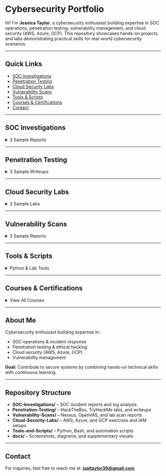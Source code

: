 #  Cybersecurity Portfolio

Hi! I'm **Jessica Taylor**, a cybersecurity enthusiast building expertise in SOC operations, penetration testing, vulnerability management, and cloud security (AWS, Azure, GCP). This repository showcases hands-on projects and labs demonstrating practical skills for real-world cybersecurity scenarios.

---

## Quick Links
- [SOC Investigations](#soc-investigations)  
- [Penetration Testing](#penetration-testing)  
- [Cloud Security Labs](#cloud-security-labs)  
- [Vulnerability Scans](#vulnerability-scans)  
- [Tools & Scripts](#tools-and-scripts)  
- [Courses & Certifications](#courses--certifications)  
- [Contact](#contact)

---

## SOC Investigations

<details>
<summary>3 Sample Reports</summary>

- [SOC-Investigation-Case01.md](SOC-Investigations/SOC-Investigation-Case01.md) – Phishing investigation and containment  
- [SOC-Investigation-Case02.md](SOC-Investigations/SOC-Investigation-Case02.md) – Malware detection and mitigation  
- [SOC-Investigation-Case03.md](SOC-Investigations/SOC-Investigation-Case03.md) – Unauthorized login attempts and response  

Each report includes **objectives, methodology, findings, and recommendations**.

</details>

---

## Penetration Testing

<details>
<summary>3 Sample Writeups</summary>

- [HTB-Machine01.md](Penetration-Testing/HTB-Machine01.md) – HackTheBox machine exploitation  
- [HTB-Machine02.md](Penetration-Testing/HTB-Machine02.md) – Privilege escalation and misconfiguration lab  
- [THM-Lab01.md](Penetration-Testing/THM-Lab01.md) – TryHackMe Intro Linux lab walkthrough  

Each writeup contains **scope, methodology, findings, PoC screenshots, and conclusions**.

</details>

---

## Cloud Security Labs

<details>
<summary>3 Sample Labs</summary>

- [AWS-IAM-Lab.md](Cloud-Security-Labs/AWS-IAM-Lab.md) – IAM users, roles, and MFA configuration  
- [Azure-Sentinel-Lab.md](Cloud-Security-Labs/Azure-Sentinel-Lab.md) – Security monitoring and alerting  
- [GCP-Firewall-Lab.md](Cloud-Security-Labs/GCP-Firewall-Lab.md) – Firewall and IAM role configurations  

Labs include **objectives, setup, findings, and lessons learned**.

</details>

---

## Vulnerability Scans

<details>
<summary>3 Sample Reports</summary>

- [Nessus-Scan01.md](Vulnerability-Scans/Nessus-Scan01.md) – VM scan with critical vulnerabilities  
- [OpenVAS-Lab01.md](Vulnerability-Scans/OpenVAS-Lab01.md) – Lab vulnerability assessment  
- [THM-Scan01.md](Vulnerability-Scans/THM-Scan01.md) – TryHackMe scan report  

Reports include **executive summary, findings, tables, and recommendations**.

</details>

---

## Tools & Scripts

<details>
<summary>Python & Lab Tools</summary>

- `PortScanner.py` – Python script for scanning open ports  
- `LogParser.py` – Python tool for parsing SOC logs  
- `NetworkTrafficLogger.py` – Logs TCP network traffic  
- `FileIntegrityChecker.py` – Monitors file integrity via SHA256 hashes  

</details>

---

## Courses & Certifications

<details>
<summary>View All Courses</summary>

### Cloud & IT
- Introduction to Information Technology and AWS Cloud  
- Data Analytics and Databases on AWS  
- Operating Systems  
- System Administration and IT Infrastructure Services  
- Secure Access with Azure Active Directory  

### Technical Support & Networking
- Technical Support Fundamentals  
- Google Technical Support  
- The Bits and Bytes of Computer Networking  

### Cybersecurity Foundations
- Information Security Fundamentals  
- Fundamentals of Cybersecurity  
- Foundations of Cybersecurity  

### Ethical Hacking & Security Tools
- Introduction to Ethical Hacking Principles  
- Ethical Hacking with Kali Linux  
- Exploitation and Penetration Testing with Metasploit  
- Network Traffic Analysis with Wireshark  
- Incident Response and Defense with OpenVAS  

### Cloud Security
- Introduction to Security Principles in Cloud Computing  
- Strategies for Cloud Security Risk Management  
- Cloud Security Risks: Identify and Protect Against Threats  
- Detect, Respond, and Recover from Cloud Cybersecurity Attacks  
- Put It All Together: Prepare for a Cloud Security Analyst Job  

</details>

---

## About Me
Cybersecurity enthusiast building expertise in:  
- SOC operations & incident response  
- Penetration testing & ethical hacking  
- Cloud security (AWS, Azure, GCP)  
- Vulnerability management  

**Goal:** Contribute to secure systems by combining hands-on technical skills with continuous learning.

---

## Repository Structure

- **SOC-Investigations/** – SOC incident reports and log analysis  
- **Penetration-Testing/** – HackTheBox, TryHackMe labs, and writeups  
- **Vulnerability-Scans/** – Nessus, OpenVAS, and lab scan reports  
- **Cloud-Security-Labs/** – AWS, Azure, and GCP exercises and IAM setups  
- **Tools-and-Scripts/** – Python, Bash, and automation scripts  
- **docs/** – Screenshots, diagrams, and supplementary visuals  

---

## Contact
For inquiries, feel free to reach me at: **jsaltaylor39@gmail.com**

